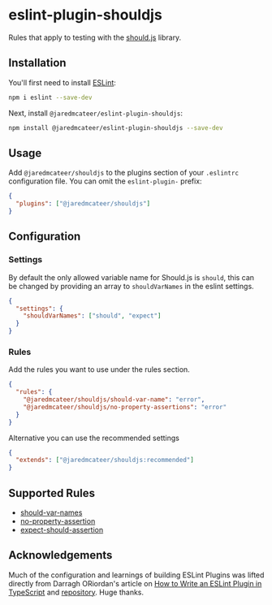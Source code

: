# eslint-plugin-shouldjs

Rules that apply to testing with the [should.js](https://shouldjs.github.io/) library.

## Installation

You'll first need to install [ESLint](https://eslint.org/):

```sh
npm i eslint --save-dev
```

Next, install `@jaredmcateer/eslint-plugin-shouldjs`:

```sh
npm install @jaredmcateer/eslint-plugin-shouldjs --save-dev
```

## Usage

Add `@jaredmcateer/shouldjs` to the plugins section of your `.eslintrc` configuration file. You can omit the `eslint-plugin-` prefix:

```json
{
  "plugins": ["@jaredmcateer/shouldjs"]
}
```

## Configuration

### Settings

By default the only allowed variable name for Should.js is `should`, this can be changed by providing an array to `shouldVarNames` in the eslint settings.

```json
{
  "settings": {
    "shouldVarNames": ["should", "expect"]
  }
}
```

### Rules

Add the rules you want to use under the rules section.

```json
{
  "rules": {
    "@jaredmcateer/shouldjs/should-var-name": "error",
    "@jaredmcateer/shouldjs/no-property-assertions": "error"
  }
}
```

Alternative you can use the recommended settings

```json
{
  "extends": ["@jaredmcateer/shouldjs:recommended"]
}
```

## Supported Rules

- [should-var-names](lib/rules/should-var-name/should-var-name.md)
- [no-property-assertion](lib/rules/no-property-assertions/no-property-assertion.md)
- [expect-should-assertion](lib/rules/expect-should-assertion/expect-should-assertions.md)

## Acknowledgements

Much of the configuration and learnings of building ESLint Plugins was lifted directly from Darragh ORiordan's article on [How to Write an ESLint Plugin in TypeScript](https://www.darraghoriordan.com/2021/11/06/how-to-write-an-eslint-plugin-typescript/) and [repository](https://github.com/darraghoriordan/eslint-plugin-nestjs-typed). Huge thanks.
